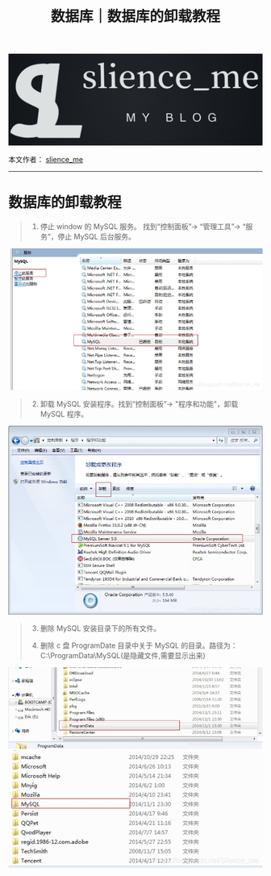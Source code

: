 ﻿---
layout: post
title: 数据库｜数据库的卸载教程
categories: [数据库]
description: 数据库的卸载教程
keywords: 数据库
mermaid: false
sequence: false
flow: false
mathjax: false
mindmap: false
mindmap2: false
---

![img](https://raw.githubusercontent.com/slience-me/picGo/master/images/logo_slienceme3.jpeg)

本文作者： [slience_me](https://slienceme.cn/)

---

# 数据库的卸载教程

> 1.  停止 window 的 MySQL 服务。 找到“控制面板”-> “管理工具”-> “服务”，停止 MySQL 后台服务。

![Alt Text](/images/posts/20210129164838422.png)

> 2.  卸载 MySQL 安装程序。找到“控制面板”-> "程序和功能"，卸载 MySQL 程序。

![Alt Text](/images/posts/2021012916484942.png)

> 3.  删除 MySQL 安装目录下的所有文件。
> 
> 4.  删除 c 盘 ProgramDate 目录中关于 MySQL 的目录。路径为：C:\ProgramData\MySQL(是隐藏文件,需要显示出来)

![Alt Text](/images/posts/2021012916493876.png)
![Alt Text](/images/posts/20210129164957942.png)


